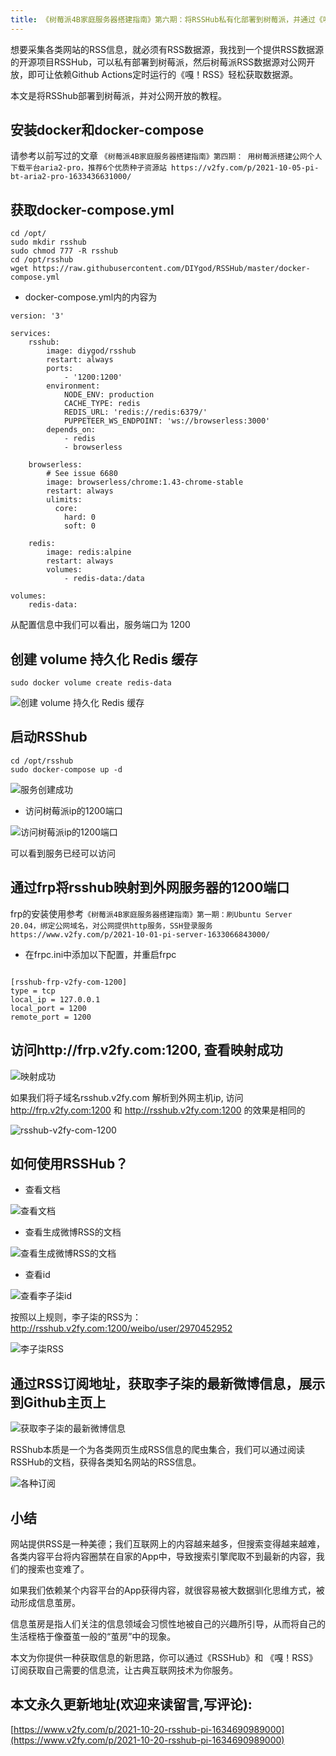 ```yaml
---
title: 《树莓派4B家庭服务器搭建指南》第六期：将RSSHub私有化部署到树莓派，并通过《嘎！RSS》订阅自己的信息流
---
```


想要采集各类网站的RSS信息，就必须有RSS数据源，我找到一个提供RSS数据源的开源项目RSSHub，可以私有部署到树莓派，然后树莓派RSS数据源对公网开放，即可让依赖Github Actions定时运行的《嘎！RSS》轻松获取数据源。

本文是将RSShub部署到树莓派，并对公网开放的教程。

## 安装docker和docker-compose

请参考以前写过的文章 `《树莓派4B家庭服务器搭建指南》第四期： 用树莓派搭建公网个人下载平台aria2-pro，推荐6个优质种子资源站 https://v2fy.com/p/2021-10-05-pi-bt-aria2-pro-1633436631000/ `


## 获取docker-compose.yml
```
cd /opt/
sudo mkdir rsshub
sudo chmod 777 -R rsshub
cd /opt/rsshub
wget https://raw.githubusercontent.com/DIYgod/RSSHub/master/docker-compose.yml
```

- docker-compose.yml内的内容为

```
version: '3'

services:
    rsshub:
        image: diygod/rsshub
        restart: always
        ports:
            - '1200:1200'
        environment:
            NODE_ENV: production
            CACHE_TYPE: redis
            REDIS_URL: 'redis://redis:6379/'
            PUPPETEER_WS_ENDPOINT: 'ws://browserless:3000'
        depends_on:
            - redis
            - browserless

    browserless:
        # See issue 6680
        image: browserless/chrome:1.43-chrome-stable
        restart: always
        ulimits:
          core:
            hard: 0
            soft: 0

    redis:
        image: redis:alpine
        restart: always
        volumes:
            - redis-data:/data

volumes:
    redis-data:
```

从配置信息中我们可以看出，服务端口为 1200


## 创建 volume 持久化 Redis 缓存


```
sudo docker volume create redis-data
```
![创建 volume 持久化 Redis 缓存](https://cdn.fangyuanxiaozhan.com/assets/1634691008918t8rnYMYi.png)


## 启动RSShub

```
cd /opt/rsshub
sudo docker-compose up -d
```
![服务创建成功](https://cdn.fangyuanxiaozhan.com/assets/1634691008930eDa2R1xd.png)


- 访问树莓派ip的1200端口

![访问树莓派ip的1200端口](https://cdn.fangyuanxiaozhan.com/assets/1634691008924DAGzDrhk.png)

可以看到服务已经可以访问


## 通过frp将rsshub映射到外网服务器的1200端口

frp的安装使用参考`《树莓派4B家庭服务器搭建指南》第一期：刷Ubuntu Server 20.04，绑定公网域名，对公网提供http服务，SSH登录服务 https://www.v2fy.com/p/2021-10-01-pi-server-1633066843000/` 


- 在frpc.ini中添加以下配置，并重启frpc

```

[rsshub-frp-v2fy-com-1200]
type = tcp
local_ip = 127.0.0.1
local_port = 1200
remote_port = 1200
```


## 访问http://frp.v2fy.com:1200, 查看映射成功

![映射成功](https://cdn.fangyuanxiaozhan.com/assets/1634691008963mTxK3TnP.png)


如果我们将子域名rsshub.v2fy.com 解析到外网主机ip, 访问 http://frp.v2fy.com:1200 和 http://rsshub.v2fy.com:1200 的效果是相同的

![rsshub-v2fy-com-1200](https://cdn.fangyuanxiaozhan.com/assets/1634691009049KCxtCRAQ.png)


## 如何使用RSSHub？

- 查看文档

![查看文档](https://cdn.fangyuanxiaozhan.com/assets/1634691009077thFH0iS3.png)


- 查看生成微博RSS的文档

![查看生成微博RSS的文档](https://cdn.fangyuanxiaozhan.com/assets/1634691009277M8mYZK0H.png)

- 查看id

![查看李子柒id](https://cdn.fangyuanxiaozhan.com/assets/1634691009721KNz5KR8T.png)


按照以上规则，李子柒的RSS为： http://rsshub.v2fy.com:1200/weibo/user/2970452952


![李子柒RSS](https://cdn.fangyuanxiaozhan.com/assets/1634691009796sb7Y56Rj.png)

## 通过RSS订阅地址，获取李子柒的最新微博信息，展示到Github主页上

![获取李子柒的最新微博信息](https://cdn.fangyuanxiaozhan.com/assets/1634691010016h832fhw5.png)


RSShub本质是一个为各类网页生成RSS信息的爬虫集合，我们可以通过阅读RSSHub的文档，获得各类知名网站的RSS信息。

![各种订阅](https://cdn.fangyuanxiaozhan.com/assets/1634691010370GHDaz8xw.png)




## 小结

网站提供RSS是一种美德；我们互联网上的内容越来越多，但搜索变得越来越难，各类内容平台将内容圈禁在自家的App中，导致搜索引擎爬取不到最新的内容，我们的搜索也变难了。

如果我们依赖某个内容平台的App获得内容，就很容易被大数据驯化思维方式，被动形成信息茧房。

信息茧房是指人们关注的信息领域会习惯性地被自己的兴趣所引导，从而将自己的生活桎梏于像蚕茧一般的“茧房”中的现象。

本文为你提供一种获取信息的新思路，你可以通过《RSSHub》和 《嘎！RSS》订阅获取自己需要的信息流，让古典互联网技术为你服务。





## 本文永久更新地址(欢迎来读留言,写评论):

[https://www.v2fy.com/p/2021-10-20-rsshub-pi-1634690989000](https://www.v2fy.com/p/2021-10-20-rsshub-pi-1634690989000)
